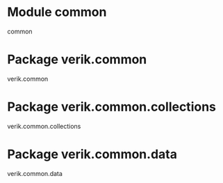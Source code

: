 # Module common

common

# Package verik.common

verik.common

# Package verik.common.collections

verik.common.collections

# Package verik.common.data

verik.common.data
